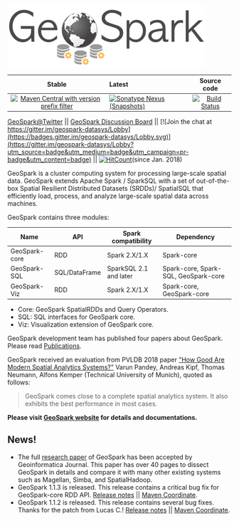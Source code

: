 ![GeoSpark Logo](https://github.com/DataSystemsLab/GeoSpark/blob/master/GeoSpark_logo.png?raw=true)

|     Stable    | Latest | Source code|
|:-------------:|:------|:------:|
|[![Maven Central with version prefix filter](https://img.shields.io/maven-central/v/org.datasyslab/geospark.svg)](http://datasystemslab.github.io/GeoSpark/download/GeoSpark-All-Modules-Maven-Central-Coordinates/) | [![Sonatype Nexus (Snapshots)](https://img.shields.io/nexus/s/https/oss.sonatype.org/org.datasyslab/geospark.svg)](http://datasystemslab.github.io/GeoSpark/download/GeoSpark-All-Modules-Maven-Central-Coordinates/) | [![Build Status](https://travis-ci.org/DataSystemsLab/GeoSpark.svg?branch=master)](https://travis-ci.org/DataSystemsLab/GeoSpark)|

[GeoSpark@Twitter](https://twitter.com/GeoSpark_ASU) || [GeoSpark Discussion Board](https://groups.google.com/forum/#!forum/geospark-discussion-board) || [![Join the chat at https://gitter.im/geospark-datasys/Lobby](https://badges.gitter.im/geospark-datasys/Lobby.svg)](https://gitter.im/geospark-datasys/Lobby?utm_source=badge&utm_medium=badge&utm_campaign=pr-badge&utm_content=badge) || [![HitCount](http://hits.dwyl.io/DataSystemsLab/GeoSpark.svg)](http://hits.dwyl.io/DataSystemsLab/GeoSpark)(since Jan. 2018)

GeoSpark is a cluster computing system for processing large-scale spatial data. GeoSpark extends Apache Spark / SparkSQL with a set of out-of-the-box Spatial Resilient Distributed Datasets (SRDDs)/ SpatialSQL that efficiently load, process, and analyze large-scale spatial data across machines.

GeoSpark contains three modules:

| Name  |  API |  Spark compatibility|Dependency|
|---|---|---|---|
| GeoSpark-core  | RDD  | Spark 2.X/1.X  | Spark-core|
| GeoSpark-SQL  | SQL/DataFrame  | SparkSQL 2.1 and later | Spark-core, Spark-SQL, GeoSpark-core|
|  GeoSpark-Viz |  RDD | Spark 2.X/1.X |Spark-core, GeoSpark-core|

* Core: GeoSpark SpatialRDDs and Query Operators. 
* SQL: SQL interfaces for GeoSpark core.
* Viz: Visualization extension of GeoSpark core.

GeoSpark development team has published four papers about GeoSpark. Please read [Publications](http://datasystemslab.github.io/GeoSpark/contact/publication/). 

GeoSpark received an evaluation from PVLDB 2018 paper ["How Good Are Modern Spatial Analytics Systems?"](http://www.vldb.org/pvldb/vol11/p1661-pandey.pdf) Varun Pandey, Andreas Kipf, Thomas Neumann, Alfons Kemper (Technical University of Munich), quoted as follows: 
> GeoSpark comes close to a complete spatial analytics system. It also exhibits the best performance in most cases.


**Please visit [GeoSpark website](http://datasystemslab.github.io/GeoSpark/) for details and documentations.**

## News!
* The full [research paper](http://www.public.asu.edu/~jiayu2/geospark/publication/GeoSpark_Geoinformatica_2018.pdf) of GeoSpark has been accepted by Geoinformatica Journal. This paper has over 40 pages to dissect GeoSpark in details and compare it with many other existing systems such as Magellan, Simba, and SpatialHadoop.
* GeoSpark 1.1.3 is released. This release contains a critical bug fix for GeoSpark-core RDD API. [Release notes](http://datasystemslab.github.io/GeoSpark/download/GeoSpark-All-Modules-Release-notes/) || [Maven Coordinate](http://datasystemslab.github.io/GeoSpark/download/GeoSpark-All-Modules-Maven-Central-Coordinates/).
* GeoSpark 1.1.2 is released. This release contains several bug fixes. Thanks for the patch from Lucas C.! [Release notes](http://datasystemslab.github.io/GeoSpark/download/GeoSpark-All-Modules-Release-notes/) || [Maven Coordinate](http://datasystemslab.github.io/GeoSpark/download/GeoSpark-All-Modules-Maven-Central-Coordinates/).
